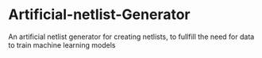 # Artificial-netlist-Generator
An artificial netlist generator for creating netlists, to fullfill the need for data to train machine learning models
